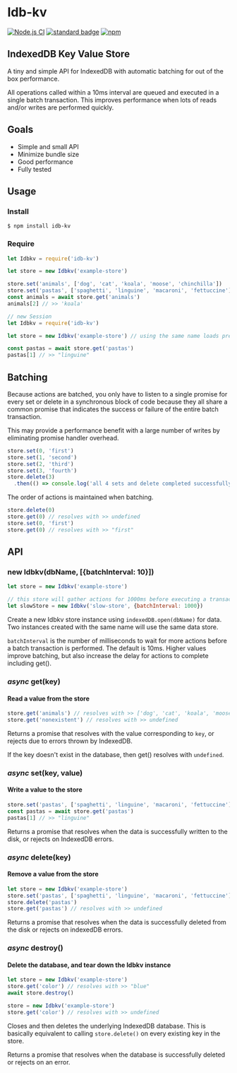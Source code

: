 # Idb-kv

 [![Node.js CI](https://github.com/KayleePop/idb-kv/workflows/Node.js%20CI/badge.svg)](https://github.com/KayleePop/idb-kv/actions) [![standard badge](https://img.shields.io/badge/code_style-standard-brightgreen.svg)](https://standardjs.com) [![npm](https://img.shields.io/npm/v/idb-kv.svg)](https://www.npmjs.com/package/idb-kv)

## IndexedDB Key Value Store

A tiny and simple API for IndexedDB with automatic batching for out of the box performance.

All operations called within a 10ms interval are queued and executed in a single batch transaction. This improves performance when lots of reads and/or writes are performed quickly.

## Goals

- Simple and small API
- Minimize bundle size
- Good performance
- Fully tested

## Usage

### Install

`$ npm install idb-kv`

### Require

```javascript
let Idbkv = require('idb-kv')

let store = new Idbkv('example-store')

store.set('animals', ['dog', 'cat', 'koala', 'moose', 'chinchilla'])
store.set('pastas', ['spaghetti', 'linguine', 'macaroni', 'fettuccine'])
const animals = await store.get('animals')
animals[2] // >> 'koala'
```

```javascript
// new Session
let Idbkv = require('idb-kv')

let store = new Idbkv('example-store') // using the same name loads previous data

const pastas = await store.get('pastas')
pastas[1] // >> "linguine"
```

## Batching

Because actions are batched, you only have to listen to a single promise for every set or delete in a synchronous block of code because they all share a common promise that indicates the success or failure of the entire batch transaction.

This may provide a performance benefit with a large number of writes by eliminating promise handler overhead.

```javascript
store.set(0, 'first')
store.set(1, 'second')
store.set(2, 'third')
store.set(3, 'fourth')
store.delete(3)
  .then(() => console.log('all 4 sets and delete completed successfully'))
```

The order of actions is maintained when batching.

```javascript
store.delete(0)
store.get(0) // resolves with >> undefined
store.set(0, 'first')
store.get(0) // resolves with >> "first"
```

## API

### new Idbkv(dbName, [{batchInterval: 10}])

```javascript
let store = new Idbkv('example-store')

// this store will gather actions for 1000ms before executing a transaction
let slowStore = new Idbkv('slow-store', {batchInterval: 1000})
```

Create a new Idbkv store instance using `indexedDB.open(dbName)` for data. Two instances created with the same name will use the same data store.

`batchInterval` is the number of milliseconds to wait for more actions before a batch transaction is performed. The default is 10ms. Higher values improve batching, but also increase the delay for actions to complete including get().

### _async_ get(key)

#### Read a value from the store

```javascript
store.get('animals') // resolves with >> ['dog', 'cat', 'koala', 'moose', 'chinchilla']
store.get('nonexistent') // resolves with >> undefined
```

Returns a promise that resolves with the value corresponding to `key`, or rejects due to errors thrown by IndexedDB.

If the key doesn't exist in the database, then get() resolves with `undefined`.

### _async_ set(key, value)

#### Write a value to the store

```javascript
store.set('pastas', ['spaghetti', 'linguine', 'macaroni', 'fettuccine'])
const pastas = await store.get('pastas')
pastas[1] // >> "linguine"
```

Returns a promise that resolves when the data is successfully written to the disk, or rejects on IndexedDB errors.

### _async_ delete(key)

#### Remove a value from the store

```javascript
let store = new Idbkv('example-store')
store.set('pastas', ['spaghetti', 'linguine', 'macaroni', 'fettuccine'])
store.delete('pastas')
store.get('pastas') // resolves with >> undefined
```

Returns a promise that resolves when the data is successfully deleted from the disk or rejects on indexedDB errors.

### _async_ destroy()

#### Delete the database, and tear down the Idbkv instance

```javascript
let store = new Idbkv('example-store')
store.get('color') // resolves with >> "blue"
await store.destroy()

store = new Idbkv('example-store')
store.get('color') // resolves with >> undefined
```

Closes and then deletes the underlying IndexedDB database. This is basically equivalent to calling `store.delete()` on every existing key in the store.

Returns a promise that resolves when the database is successfully deleted or rejects on an error.
